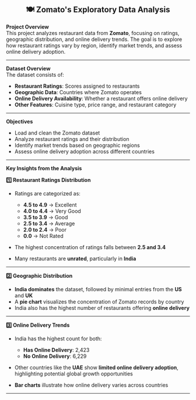 <div align="center"> 
  
## 🍽️ Zomato's Exploratory Data Analysis
</div>

**Project Overview**  
This project analyzes restaurant data from **Zomato**, focusing on ratings, geographic distribution, and online delivery trends. The goal is to explore how restaurant ratings vary by region, identify market trends, and assess online delivery adoption.

---

**Dataset Overview**  
The dataset consists of:

- **Restaurant Ratings**: Scores assigned to restaurants  
- **Geographic Data**: Countries where Zomato operates  
- **Online Delivery Availability**: Whether a restaurant offers online delivery  
- **Other Features**: Cuisine type, price range, and restaurant category  

---

**Objectives**  

- Load and clean the Zomato dataset  
- Analyze restaurant ratings and their distribution  
- Identify market trends based on geographic regions  
- Assess online delivery adoption across different countries  

---

**Key Insights from the Analysis**  

**1️⃣ Restaurant Ratings Distribution**  

- Ratings are categorized as:  
  - **4.5 to 4.9** → Excellent  
  - **4.0 to 4.4** → Very Good  
  - **3.5 to 3.9** → Good  
  - **2.5 to 3.4** → Average  
  - **2.0 to 2.4** → Poor  
  - **0.0** → Not Rated  

- The highest concentration of ratings falls between **2.5 and 3.4**  
- Many restaurants are **unrated**, particularly in **India**

---

**2️⃣ Geographic Distribution**  

- **India dominates** the dataset, followed by minimal entries from the **US** and **UK**  
- A **pie chart** visualizes the concentration of Zomato records by country  
- India also has the highest number of restaurants offering **online delivery**

---

**3️⃣ Online Delivery Trends**  

- India has the highest count for both:  
  - **Has Online Delivery**: 2,423  
  - **No Online Delivery**: 6,229  

- Other countries like the **UAE** show **limited online delivery adoption**, highlighting potential global growth opportunities  
- **Bar charts** illustrate how online delivery varies across countries
---

